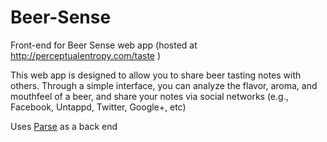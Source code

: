 Beer-Sense
==========

Front-end for Beer Sense web app
(hosted at http://perceptualentropy.com/taste )

This web app is designed to allow you to share beer tasting notes with others.  Through a simple interface, you can analyze the flavor, aroma, and mouthfeel of a beer, and share your notes via social networks (e.g., Facebook, Untappd, Twitter, Google+, etc)

Uses [Parse](https://parse.com/products/core) as a back end
